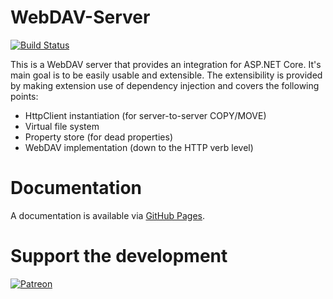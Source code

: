 # WebDAV-Server

[![Build Status](https://dev.azure.com/fubar-development/webdav-server/_apis/build/status/FubarDevelopment.WebDavServer?branchName=release%2F2.0)](https://dev.azure.com/fubar-development/webdav-server/_build/latest?definitionId=1&branchName=release%2F2.0)

This is a WebDAV server that provides an integration for ASP.NET Core. It's main goal is to be easily usable
and extensible. The extensibility is provided by making extension use of dependency injection and covers
the following points:

- HttpClient instantiation (for server-to-server COPY/MOVE)
- Virtual file system
- Property store (for dead properties)
- WebDAV implementation (down to the HTTP verb level)

# Documentation

A documentation is available via [GitHub Pages](https://fubardevelopment.github.io/WebDavServer/).

# Support the development

[![Patreon](https://img.shields.io/endpoint.svg?url=https:%2F%2Fshieldsio-patreon.herokuapp.com%2FFubarDevelopment&style=for-the-badge)](https://www.patreon.com/FubarDevelopment)
